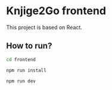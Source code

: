 # Knjige2Go frontend

This project is based on React.

## How to run?

```bash
cd frontend

npm run install

npm run dev
```
